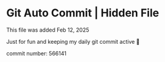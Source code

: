 # Git Auto Commit | Hidden File

This file was added Feb 12, 2025

Just for fun and keeping my daily git commit active 🤪

commit number: 566141
